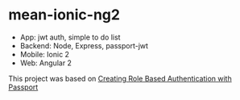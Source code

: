 # mean-ionic-ng2

- App: jwt auth, simple to do list
- Backend: Node, Express, passport-jwt
- Mobile: Ionic 2
- Web: Angular 2

This project was based on [Creating Role Based Authentication with Passport](https://www.joshmorony.com/creating-role-based-authentication-with-passport-in-ionic-2-part-1)
